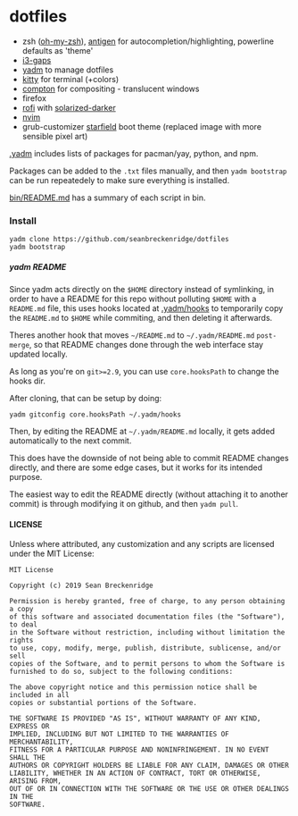 # dotfiles

- zsh ([oh-my-zsh](https://github.com/robbyrussell/oh-my-zsh)), [antigen](https://github.com/zsh-users/antigen) for autocompletion/highlighting, powerline defaults as 'theme'
- [i3-gaps](https://github.com/Airblader/i3)
- [yadm](https://yadm.io) to manage dotfiles
- [kitty](https://sw.kovidgoyal.net/kitty/index.html) for terminal (+colors)
- [compton](https://github.com/yshui/compton) for compositing - translucent windows
- firefox
- [rofi](https://github.com/davatorium/rofi) with [solarized-darker](https://github.com/davatorium/rofi-themes/blob/master/User%20Themes/solarized-darker.rasi)
- [nvim](https://neovim.io/)
- grub-customizer [starfield](https://github.com/shlevy/grub/tree/master/themes/starfield) boot theme (replaced image with more sensible pixel art)

[.yadm](./.yadm) includes lists of packages for pacman/yay, python, and npm.

Packages can be added to the `.txt` files manually, and then `yadm bootstrap` can be run repeatedely to make sure everything is installed.

[bin/README.md](./bin/README.md) has a summary of each script in bin.


### Install

    yadm clone https://github.com/seanbreckenridge/dotfiles
    yadm bootstrap

##### yadm README

Since yadm acts directly on the `$HOME` directory instead of symlinking,
in order to have a README for this repo without polluting `$HOME` with a `README.md`
file, this uses hooks located at [.yadm/hooks](.yadm/hooks) to temporarily copy
the `README.md` to `$HOME` while commiting, and then deleting it afterwards.

Theres another hook that moves `~/README.md` to `~/.yadm/README.md` `post-merge`, so that
README changes done through the web interface stay updated locally.

As long as you're on `git>=2.9`, you can use `core.hooksPath` to change the hooks dir.

After cloning, that can be setup by doing:

```
yadm gitconfig core.hooksPath ~/.yadm/hooks
```

Then, by editing the README at `~/.yadm/README.md` locally, 
it gets added automatically to the next commit.

This does have the downside of not being able to commit README changes directly, and
there are some edge cases, but it works for its intended purpose.

The easiest way to edit the README directly (without attaching it to another commit)
is through modifying it on github, and then `yadm pull`.

#### LICENSE

Unless where attributed, any customization and any scripts are licensed under the MIT License:

```
MIT License

Copyright (c) 2019 Sean Breckenridge

Permission is hereby granted, free of charge, to any person obtaining a copy
of this software and associated documentation files (the "Software"), to deal
in the Software without restriction, including without limitation the rights
to use, copy, modify, merge, publish, distribute, sublicense, and/or sell
copies of the Software, and to permit persons to whom the Software is
furnished to do so, subject to the following conditions:

The above copyright notice and this permission notice shall be included in all
copies or substantial portions of the Software.

THE SOFTWARE IS PROVIDED "AS IS", WITHOUT WARRANTY OF ANY KIND, EXPRESS OR
IMPLIED, INCLUDING BUT NOT LIMITED TO THE WARRANTIES OF MERCHANTABILITY,
FITNESS FOR A PARTICULAR PURPOSE AND NONINFRINGEMENT. IN NO EVENT SHALL THE
AUTHORS OR COPYRIGHT HOLDERS BE LIABLE FOR ANY CLAIM, DAMAGES OR OTHER
LIABILITY, WHETHER IN AN ACTION OF CONTRACT, TORT OR OTHERWISE, ARISING FROM,
OUT OF OR IN CONNECTION WITH THE SOFTWARE OR THE USE OR OTHER DEALINGS IN THE
SOFTWARE.
```

